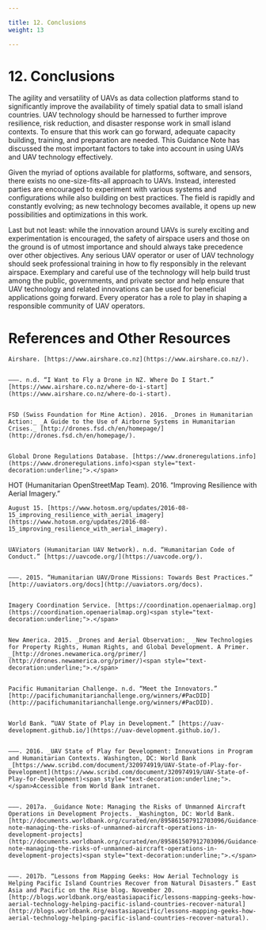 ```yaml
---

title: 12. Conclusions
weight: 13

---
```



# 12. Conclusions

The agility and versatility of UAVs as data collection platforms stand to significantly improve the availability of timely spatial data to small island countries. UAV technology should be harnessed to further improve resilience, risk reduction, and disaster response work in small island contexts. To ensure that this work can go forward, adequate capacity building, training, and preparation are needed. This Guidance Note has discussed the most important factors to take into account in using UAVs and UAV technology effectively. 

Given the myriad of options available for platforms, software, and sensors, there exists no one-size-fits-all approach to UAVs. Instead, interested parties are encouraged to experiment with various systems and configurations while also building on best practices. The field is rapidly and constantly evolving; as new technology becomes available, it opens up new possibilities and optimizations in this work. 

Last but not least: while the innovation around UAVs is surely exciting and experimentation is encouraged, the safety of airspace users and those on the ground is of utmost importance and should always take precedence over other objectives. Any serious UAV operator or user of UAV technology should seek professional training in how to fly responsibly in the relevant airspace. Exemplary and careful use of the technology will help build trust among the public, governments, and private sector and help ensure that UAV technology and related innovations can be used for beneficial applications going forward. Every operator has a role to play in shaping a responsible community of UAV operators. 


# 


# References and Other Resources


    Airshare. [https://www.airshare.co.nz](https://www.airshare.co.nz/).


    ———. n.d. “I Want to Fly a Drone in NZ. Where Do I Start.” [https://www.airshare.co.nz/where-do-i-start](https://www.airshare.co.nz/where-do-i-start). 


    FSD (Swiss Foundation for Mine Action). 2016. _Drones in Humanitarian Action:_ _A Guide to the Use of Airborne Systems in Humanitarian Crises._ [http://drones.fsd.ch/en/homepage/](http://drones.fsd.ch/en/homepage/).


    Global Drone Regulations Database. [https://www.droneregulations.info](https://www.droneregulations.info)<span style="text-decoration:underline;">.</span> 

HOT (Humanitarian OpenStreetMap Team). 2016. “Improving Resilience with Aerial Imagery.” 


    August 15. [https://www.hotosm.org/updates/2016-08-15_improving_resilience_with_aerial_imagery](https://www.hotosm.org/updates/2016-08-15_improving_resilience_with_aerial_imagery).


    UAViators (Humanitarian UAV Network). n.d. “Humanitarian Code of Conduct.” [https://uavcode.org/](https://uavcode.org/).


    ———. 2015. “Humanitarian UAV/Drone Missions: Towards Best Practices.” [http://uaviators.org/docs](http://uaviators.org/docs).


    Imagery Coordination Service. [https://coordination.openaerialmap.org](https://coordination.openaerialmap.org)<span style="text-decoration:underline;">.</span>


    New America. 2015. _Drones and Aerial Observation:_ _New Technologies for Property Rights, Human Rights, and Global Development. A Primer. _[http://drones.newamerica.org/primer/](http://drones.newamerica.org/primer/)<span style="text-decoration:underline;">.</span>


    Pacific Humanitarian Challenge. n.d. “Meet the Innovators.” [http://pacifichumanitarianchallenge.org/winners/#PacDID](http://pacifichumanitarianchallenge.org/winners/#PacDID).


    World Bank. “UAV State of Play in Development.” [https://uav-development.github.io/](https://uav-development.github.io/).


    ———. 2016. _UAV State of Play for Development: Innovations in Program and Humanitarian Contexts. Washington, DC: World Bank _[https://www.scribd.com/document/320974919/UAV-State-of-Play-for-Development](https://www.scribd.com/document/320974919/UAV-State-of-Play-for-Development)<span style="text-decoration:underline;">. </span>Accessible from World Bank intranet. 


    ———. 2017a. _Guidance Note: Managing the Risks of Unmanned Aircraft Operations in Development Projects. _Washington, DC: World Bank. [http://documents.worldbank.org/curated/en/895861507912703096/Guidance-note-managing-the-risks-of-unmanned-aircraft-operations-in-development-projects](http://documents.worldbank.org/curated/en/895861507912703096/Guidance-note-managing-the-risks-of-unmanned-aircraft-operations-in-development-projects)<span style="text-decoration:underline;">.</span>


    ———. 2017b. “Lessons from Mapping Geeks: How Aerial Technology is Helping Pacific Island Countries Recover from Natural Disasters.” East Asia and Pacific on the Rise blog. November 20. [http://blogs.worldbank.org/eastasiapacific/lessons-mapping-geeks-how-aerial-technology-helping-pacific-island-countries-recover-natural](http://blogs.worldbank.org/eastasiapacific/lessons-mapping-geeks-how-aerial-technology-helping-pacific-island-countries-recover-natural).